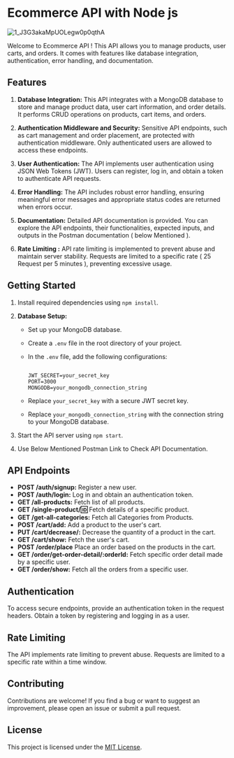 # Ecommerce API with Node js
![1_J3G3akaMpUOLegw0p0qthA](https://github.com/pardeep4u/Ecommerce-API/assets/64978605/3554ab6e-8a46-4aa3-af06-81ccf0523c0b)

Welcome to Ecommerce API ! This API allows you to manage products, user carts, and orders. It comes with features like database integration, authentication, error handling, and documentation.

## Features

1. **Database Integration:** This API integrates with a MongoDB database to store and manage product data, user cart information, and order details. It performs CRUD operations on products, cart items, and orders.

2. **Authentication Middleware and Security:** Sensitive API endpoints, such as cart management and order placement, are protected with authentication middleware. Only authenticated users are allowed to access these endpoints.

3. **User Authentication:** The API implements user authentication using JSON Web Tokens (JWT). Users can register, log in, and obtain a token to authenticate API requests.

4. **Error Handling:** The API includes robust error handling, ensuring meaningful error messages and appropriate status codes are returned when errors occur.

5. **Documentation:** Detailed API documentation is provided. You can explore the API endpoints, their functionalities, expected inputs, and outputs in the Postman documentation ( below Mentioned ).

6. **Rate Limiting :** API rate limiting is implemented to prevent abuse and maintain server stability. Requests are limited to a specific rate ( 25 Request per 5 minutes ), preventing excessive usage.

## Getting Started

1. Install required dependencies using `npm install`.

2. **Database Setup:**

   - Set up your MongoDB database.
   - Create a `.env` file in the root directory of your project.
   - In the `.env` file, add the following configurations:

     ```

     JWT_SECRET=your_secret_key
     PORT=3000
     MONGODB=your_mongodb_connection_string

     ```

   - Replace `your_secret_key` with a secure JWT secret key.
   - Replace `your_mongodb_connection_string` with the connection string to your MongoDB database.

3. Start the API server using `npm start`.

4. Use Below Mentioned Postman Link to Check API Documentation.

## API Endpoints

- **POST /auth/signup:** Register a new user.
- **POST /auth/login:** Log in and obtain an authentication token.
- **GET /all-products:** Fetch list of all products.
- **GET /single-product/:id:** Fetch details of a specific product.
- **GET /get-all-categories:** Fetch all Categories from Products.
- **POST /cart/add:** Add a product to the user's cart.
- **PUT /cart/decrease/:** Decrease the quantity of a product in the cart.
- **GET /cart/show:** Fetch the user's cart.
- **POST /order/place** Place an order based on the products in the cart.
- **GET /order/get-order-detail/:orderId:** Fetch specific order detail made by a specific user.
- **GET /order/show:** Fetch all the orders from a specific user.

## Authentication

To access secure endpoints, provide an authentication token in the request headers. Obtain a token by registering and logging in as a user.

## Rate Limiting

The API implements rate limiting to prevent abuse. Requests are limited to a specific rate within a time window.

## Contributing

Contributions are welcome! If you find a bug or want to suggest an improvement, please open an issue or submit a pull request.

## License

This project is licensed under the [MIT License](LICENSE).
